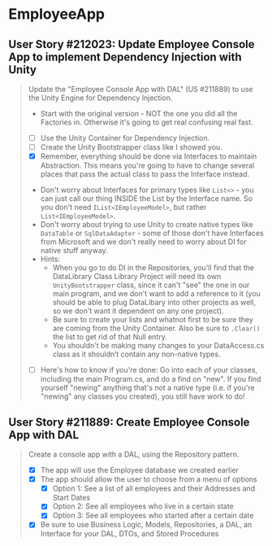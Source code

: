 EmployeeApp
===========

User Story #212023: Update Employee Console App to implement Dependency
Injection with Unity
------------------------------------------------------------------------

> Update the "Employee Console App with DAL" (US #211889) to use the
> Unity Engine for Dependency Injection.
>
> - Start with the original version - NOT the one you did all the
>   Factories in. Otherwise it's going to get real confusing real fast.
> - [ ] Use the Unity Container for Dependency Injection.
> - [ ] Create the Unity Bootstrapper class like I showed you.
> - [x] Remember, everything should be done via Interfaces to maintain
>   Abstraction. This means you're going to have to change several
>   places that pass the actual class to pass the Interface instead.
> - Don't worry about Interfaces for primary types like `List<>` - you
>   can just call our thing INSIDE the List by the Interface name. So
>   you don't need `IList<IEmployeeModel>`, but rather
>   `List<IEmployeeModel>`.
> - Don't worry about trying to use Unity to create native types like
>   `DataTable` or `SqlDataAdapter` - some of those don't have
>   Interfaces from Microsoft and we don't really need to worry about DI
>   for native stuff anyway.
> - Hints:
>   - When you go to do DI in the Repositories, you'll find that the
>     DataLibrary Class Library Project will need its own
>     `UnityBootstrapper` class, since it can't "see" the one in our
>     main program, and we don't want to add a reference to it (you
>     should be able to plug DataLibary into other projects as well, so
>     we don't want it dependent on any one project).
>   - Be sure to create your lists and whatnot first to be sure they are
>     coming from the Unity Container. Also be sure to `.Clear()` the
>     list to get rid of that Null entry.
>   - You shouldn't be making many changes to your DataAccess.cs class
>     as it shouldn’t contain any non-native types.
> - [ ] Here's how to know if you're done: Go into each of your classes,
>   including the main Program.cs, and do a find on "new". If you find
>   yourself "newing" anything that's not a native type (i.e. if you're
>   "newing" any classes you created), you still have work to do!

User Story #211889: Create Employee Console App with DAL
--------------------------------------------------------

> Create a console app with a DAL, using the Repository pattern.
>
> - [x] The app will use the Employee database we created earlier
> - [x] The app should allow the user to choose from a menu of options
>   - [x] Option 1:  See a list of all employees and their Addresses and
>     Start Dates
>   - [x] Option 2:  See all employees who live in a certain state
>   - [x] Option 3:  See all employees who started after a certain date
> - [x] Be sure to use Business Logic, Models, Repositories, a DAL, an
>   Interface for your DAL, DTOs, and Stored Procedures

